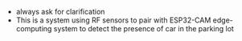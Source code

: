 - always ask for clarification
- This is a system using RF sensors to pair with ESP32-CAM edge-computing system to detect the presence of car in the parking lot
